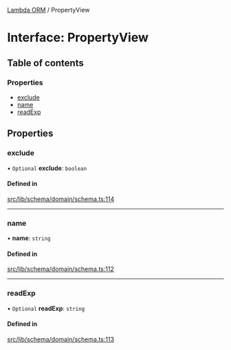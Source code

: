 [Lambda ORM](../README.md) / PropertyView

# Interface: PropertyView

## Table of contents

### Properties

- [exclude](PropertyView.md#exclude)
- [name](PropertyView.md#name)
- [readExp](PropertyView.md#readexp)

## Properties

### exclude

• `Optional` **exclude**: `boolean`

#### Defined in

[src/lib/schema/domain/schema.ts:114](https://github.com/FlavioLionelRita/lambdaorm/blob/5d57f9ad/src/lib/schema/domain/schema.ts#L114)

___

### name

• **name**: `string`

#### Defined in

[src/lib/schema/domain/schema.ts:112](https://github.com/FlavioLionelRita/lambdaorm/blob/5d57f9ad/src/lib/schema/domain/schema.ts#L112)

___

### readExp

• `Optional` **readExp**: `string`

#### Defined in

[src/lib/schema/domain/schema.ts:113](https://github.com/FlavioLionelRita/lambdaorm/blob/5d57f9ad/src/lib/schema/domain/schema.ts#L113)
